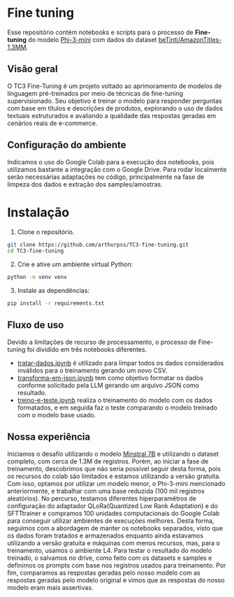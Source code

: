 # Fine tuning
Esse repositório contém notebooks e scripts para o processo de **Fine-tuning** do modelo [Phi-3-mini](https://huggingface.co/microsoft/Phi-3-mini-4k-instruct) com dados do dataset [beTinti/AmazonTitles-1.3MM](https://huggingface.co/datasets/beTinti/AmazonTitles-1.3MM).

## Visão geral
O TC3 Fine-Tuning é um projeto voltado ao aprimoramento de modelos de linguagem pré-treinados por meio de técnicas de fine-tuning supervisionado. Seu objetivo é treinar o modelo para responder perguntas com base em títulos e descrições de produtos, explorando o uso de dados textuais estruturados e avaliando a qualidade das respostas geradas em cenários reais de e-commerce.

## Configuração do ambiente
Indicamos o uso do Google Colab para a execução dos notebooks, pois utilizamos bastante a integração com o Google Drive. Para rodar localmente serão necessárias adaptações no código, principalmente na fase de limpeza dos dados e extração dos samples/amostras.

# Instalação
1. Clone o repositório.
```sh
git clone https://github.com/arthurpss/TC3-fine-tuning.git
cd TC3-fine-tuning
```
2. Crie e ative um ambiente virtual Python:
```sh
python -m venv venv
```
3. Instale as dependências:
```sh
pip install -r requirements.txt
```

## Fluxo de uso
Devido a limitações de recurso de processamento, o processo de Fine-tuning foi dividido em três notebooks diferentes. 
- [tratar-dados.ipynb](./tratar-dados.ipynb) é utilizado para limpar todos os dados considerados inválidos para o treinamento gerando um novo CSV.
- [transforma-em-json.ipynb](./transforma-em-json.ipynb) tem como objetivo formatar os dados conforme solicitado pela LLM gerando um arquivo JSON como resultado.
- [treino-e-teste.ipynb](./treino-e-teste.ipynb) realiza o treinamento do modelo com os dados formatados, e em seguida faz o teste comparando o modelo treinado com o modelo base usado.


## Nossa experiência
Iniciamos o desafio utilizando o modelo [Minstral 7B](https://huggingface.co/mistralai/Mistral-7B-v0.1) e utilizando o dataset completo, com cerca de 1.3M de registros. Porém, ao iniciar a fase de treinamento, descobrimos que não seria possível seguir desta forma, pois os recursos do colab são limitados e estamos utilizando a versão gratuita. Com isso, optamos por utilizar um modelo menor, o Phi-3-mini mencionado anteriormente, e trabalhar com uma base reduzida (100 mil registros aleatórios).
No percurso, testamos diferentes hiperparamêtros de configuração do adaptador QLoRa(Quantized Low Rank Adaptation) e do SFTTtrainer e compramos 100 unidades computacionais do Google Colab para conseguir utilizar ambientes de execuções melhores. Desta forma, seguimos com a abordagem de manter os notebooks separados, visto que os dados foram tratados e armazenados enquanto ainda estavamos utilizando a versão gratuita e máquinas com menos recursos, mas, para o treinamento, usamos o ambiente L4.
Para testar o resultado do modelo treinado, o salvamos no drive, como feito com os datasets e samples e definimos os prompts com base nos registros usados para treinamento. Por fim, comparamos as respostas geradas pelo nosso modelo com as respostas geradas pelo modelo original e vimos que as respostas do nosso modelo eram mais assertivas.
